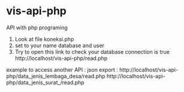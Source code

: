 # vis-api-php

API with php programing

1. Look at file koneksi.php
2. set to your name database and user
3. Try to open this link to check your database connection is true
   http://localhost/vis-api-php/read.php

example to access another API :
json export :
http://localhost/vis-api-php/data_jenis_lembaga_desa/read.php
http://localhost/vis-api-php/data_jenis_surat_/read.php
